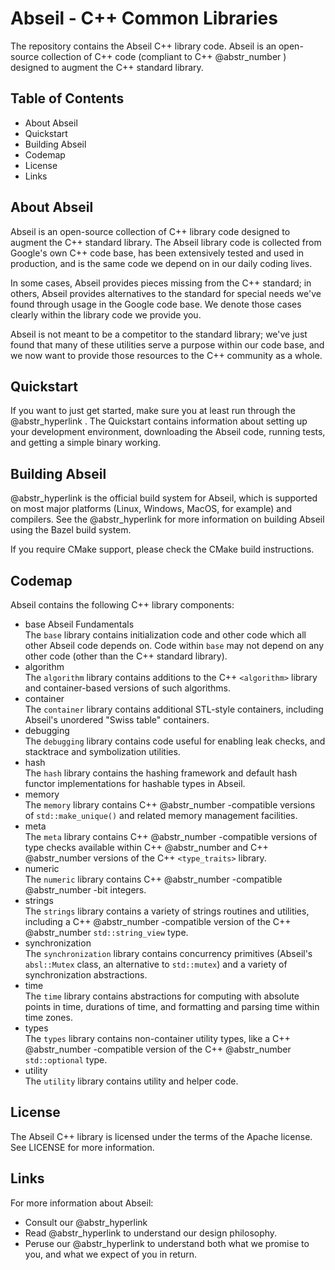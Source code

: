 # Abseil - C++ Common Libraries

The repository contains the Abseil C++ library code. Abseil is an open-source collection of C++ code (compliant to C++ @abstr_number ) designed to augment the C++ standard library.

## Table of Contents

  * About Abseil
  * Quickstart
  * Building Abseil
  * Codemap
  * License
  * Links



## About Abseil

Abseil is an open-source collection of C++ library code designed to augment the C++ standard library. The Abseil library code is collected from Google's own C++ code base, has been extensively tested and used in production, and is the same code we depend on in our daily coding lives.

In some cases, Abseil provides pieces missing from the C++ standard; in others, Abseil provides alternatives to the standard for special needs we've found through usage in the Google code base. We denote those cases clearly within the library code we provide you.

Abseil is not meant to be a competitor to the standard library; we've just found that many of these utilities serve a purpose within our code base, and we now want to provide those resources to the C++ community as a whole.

## Quickstart

If you want to just get started, make sure you at least run through the @abstr_hyperlink . The Quickstart contains information about setting up your development environment, downloading the Abseil code, running tests, and getting a simple binary working.

## Building Abseil

@abstr_hyperlink is the official build system for Abseil, which is supported on most major platforms (Linux, Windows, MacOS, for example) and compilers. See the @abstr_hyperlink for more information on building Abseil using the Bazel build system.

If you require CMake support, please check the CMake build instructions.

## Codemap

Abseil contains the following C++ library components:

  * base Abseil Fundamentals   
The `base` library contains initialization code and other code which all other Abseil code depends on. Code within `base` may not depend on any other code (other than the C++ standard library).
  * algorithm   
The `algorithm` library contains additions to the C++ `<algorithm>` library and container-based versions of such algorithms.
  * container   
The `container` library contains additional STL-style containers, including Abseil's unordered "Swiss table" containers.
  * debugging   
The `debugging` library contains code useful for enabling leak checks, and stacktrace and symbolization utilities.
  * hash   
The `hash` library contains the hashing framework and default hash functor implementations for hashable types in Abseil.
  * memory   
The `memory` library contains C++ @abstr_number -compatible versions of `std::make_unique()` and related memory management facilities.
  * meta   
The `meta` library contains C++ @abstr_number -compatible versions of type checks available within C++ @abstr_number and C++ @abstr_number versions of the C++ `<type_traits>` library.
  * numeric   
The `numeric` library contains C++ @abstr_number -compatible @abstr_number -bit integers.
  * strings   
The `strings` library contains a variety of strings routines and utilities, including a C++ @abstr_number -compatible version of the C++ @abstr_number `std::string_view` type.
  * synchronization   
The `synchronization` library contains concurrency primitives (Abseil's `absl::Mutex` class, an alternative to `std::mutex`) and a variety of synchronization abstractions.
  * time   
The `time` library contains abstractions for computing with absolute points in time, durations of time, and formatting and parsing time within time zones.
  * types   
The `types` library contains non-container utility types, like a C++ @abstr_number -compatible version of the C++ @abstr_number `std::optional` type.
  * utility   
The `utility` library contains utility and helper code.



## License

The Abseil C++ library is licensed under the terms of the Apache license. See LICENSE for more information.

## Links

For more information about Abseil:

  * Consult our @abstr_hyperlink 
  * Read @abstr_hyperlink to understand our design philosophy.
  * Peruse our @abstr_hyperlink to understand both what we promise to you, and what we expect of you in return.


